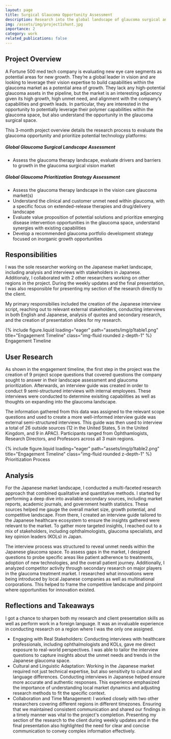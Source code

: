```yaml
---
layout: page
title: Surgical Glaucoma Opportunity Assessment
description: Research into the global landscape of glaucoma surgical and drug/device therapies for a Fortune 500 medtech client
img: /assets/img/project1shunt.jpg
importance: 2
category: work
related_publications: false
---
```


## Project Overview

A Fortune 500 med tech company is evaluating new eye care segments as potential areas for new growth. They’re a global leader in vision and are looking to leverage their vision expertise to build capabilities within the glaucoma market as a potential area of growth. They lack any high-potential glaucoma assets in the pipeline, but the market is an interesting adjacency given its high growth, high unmet need, and alignment with the company’s capabilities and growth leads. In particular, they are interested in the opportunity to potentially leverage their polymer capabilities within the glaucoma space, but also understand the opportunity in the glaucoma surgical space.

This 3-month project overview details the research process to evaluate the glaucoma opportunity and prioritize potential technology platforms:

##### Global Glaucoma Surgical Landscape Assessment

-   Assess the glaucoma therapy landscape, evaluate drivers and barriers to growth in the glaucoma surgical vision market

##### Global Glaucoma Prioritization Strategy Assessment

-   Assess the glaucoma therapy landscape in the vision care glaucoma market(s)
-   Understand the clinical and customer unmet need within glaucoma, with a specific focus on extended-release therapies and drug/delivery landscape
-   Evaluate value proposition of potential solutions and prioritize emerging disease intervention opportunities in the glaucoma space, understand synergies with existing capabilities
-   Develop a recommended glaucoma portfolio development strategy focused on inorganic growth opportunities

## Responsibilities

I was the sole researcher working on the Japanese market landscape, including analysis and interviews with stakeholders in Japanese. Additionaly, I collaborated with 2 other researchers working on other regions in the project. During the weekly updates and the final presentation, I was also responsible for presenting my section of the research directly to the client.

My primary responsibilies included the creation of the Japanese interview script, reaching out to relevant external stakeholders, conducting interviews in both English and Japanese, analysis of quotes and secondary research, and the creation of presentation slides for my research.

<div class="row">
    <div class="col-sm mt-3 mt-md-0">
        {% include figure.liquid loading="eager" path="assets/img/p1table1.png" title="Engagement Timeline" class="img-fluid rounded z-depth-1" %}
    </div>
</div>
<div class="caption">
    Engagement Timeline
</div>

## User Research

As shown in the engagement timeline, the first step in the project was the creation of 9 project scope questions that covered questions the company sought to answer in their landscape assessment and glaucoma prioritization. Afterwards, an interview guide was created in order to conduct 9 semi-structured interviews with internal employees. These interviews were conducted to determine exisiting capabilities as well as thoughts on expanding into the glaucoma landscape.

The information gathered from this data was assigned to the relevant scope questions and used to create a more well-informed interview guide was external semi-structured interviews. This guide was then used to interview a total of 26 outside sources (12 in the United States, 5 in the United Kingdom, and 9 in APAC). Participants ranged from Ophthamlogists, Research Directors, and Professors across all 3 main regions.

<div class="row">
    <div class="col-sm mt-3 mt-md-0">
        {% include figure.liquid loading="eager" path="assets/img/p1table2.png" title="Engagement Timeline" class="img-fluid rounded z-depth-1" %}
    </div>
</div>
<div class="caption">
    Prioritization Process
</div>

## Analysis

For the Japanese market landscape, I conducted a multi-faceted research approach that combined qualitative and quantitative methods. I started by performing a deep dive into available secondary sources, including market reports, academic journals, and government health statistics. These sources helped me gauge the overall market size, growth potential, and competitive landscape. From there, I created an interview guide tailored to the Japanese healthcare ecosystem to ensure the insights gathered were relevant to the market. To gather more targeted insights, I reached out to a mix of stakeholders, including ophthalmologists, glaucoma specialists, and key opinion leaders (KOLs) in Japan.

The interview process was structured to reveal unmet needs within the Japanese glaucoma space. To assess gaps in the market, I designed questions to probe specific areas like patient adherence to treatments, adoption of new technologies, and the overall patient journey. Additionally, I analyzed competitor activity through secondary research on major players in the glaucoma treatment market. I researched what innovations were being introduced by local Japanese companies as well as multinational corporations. This helped to frame the competitive landscape and pinpoint where opportunities for innovation existed.

## Reflections and Takeaways

I got a chance to sharpen both my research and client presentation skills as well as perform work in a foreign language. It was an invaluable experience in conducting research on a region where I was the only one assigned.

-   Engaging with Real Stakeholders: Conducting interviews with healthcare professionals, including ophthalmologists and KOLs, gave me direct exposure to real-world perspectives. I was able to tailor the interview questions to capture insights about the unmet needs and trends in the Japanese glaucoma space.
-   Cultural and Linguistic Adaptation: Working in the Japanese market required not just technical expertise, but also sensitivity to cultural and language differences. Conducting interviews in Japanese helped ensure more accurate and authentic responses. This experience emphasized the importance of understanding local market dynamics and adjusting research methods to fit the specific context.
-   Collaboration and Time Management: I worked closely with two other researchers covering different regions in different timezones. Ensuring that we maintained consistent communication and shared our findings in a timely manner was vital to the project's completion. Presenting my section of the research to the client during weekly updates and in the final presentation also highlighted the need for clear and concise communication to convey complex information effectively.
